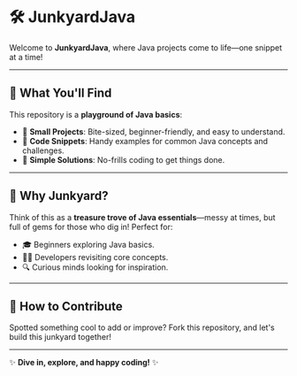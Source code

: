# 🛠️ JunkyardJava  

Welcome to **JunkyardJava**, where Java projects come to life—one snippet at a time!  

---

## 🎯 What You'll Find  
This repository is a **playground of Java basics**:  
- 🌟 **Small Projects**: Bite-sized, beginner-friendly, and easy to understand.  
- 🔧 **Code Snippets**: Handy examples for common Java concepts and challenges.  
- 🧩 **Simple Solutions**: No-frills coding to get things done.  

---

## 🚀 Why Junkyard?  
Think of this as a **treasure trove of Java essentials**—messy at times, but full of gems for those who dig in! Perfect for:  
- 🎓 Beginners exploring Java basics.  
- 🧑‍💻 Developers revisiting core concepts.  
- 🔍 Curious minds looking for inspiration.  

---

## 🤝 How to Contribute  
Spotted something cool to add or improve? Fork this repository, and let's build this junkyard together!  

---

✨ **Dive in, explore, and happy coding!** ✨  
